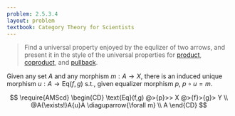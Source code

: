 ```yaml
---
problem: 2.5.3.4 
layout: problem
textbook: Category Theory for Scientists
---
```


> Find a universal property enjoyed by the equlizer of two arrows, and present it in the style of the universal properties for [product](https://en.wikipedia.org/wiki/Product_(category_theory)#Definition), [coproduct](https://en.wikipedia.org/wiki/Coproduct#Definition), and [pullback](https://en.wikipedia.org/wiki/Pullback_(category_theory)#Universal_property).

Given any set $A$ and any morphism $m: A\to X$, there is an induced unique
morphism $u:A\to\text{Eq}(f,g)$ s.t., given equalizer morphism $p$, $p\circ u =
m$.

$$
\require{AMScd}
\begin{CD}
\text{Eq}(f,g) @>{p}>> X @>{f}>{g}> Y \\
@A{\exists!}A{u}A  \diaguparrow{\forall m} \\
A 
\end{CD}
$$
